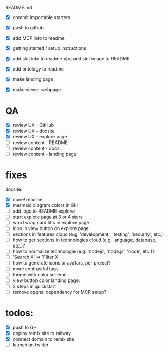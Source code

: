 README.md
-[x] commit importable starters
-[x] push to github
-[x] add MCP info to readme
-[x] getting started / setup instructions
-[x] add slot info to readme
=[x] add slot image to README
-[x] add ontology to readme

-[x] make landing page
-[x] make viewer webpage

# QA
-[x] review UX - GitHub
-[x] review UX - docsite
-[x] review UX - explore page
-[ ] review content - README
-[ ] review content - docs
-[ ] review content - landing page

# fixes

docsite:
-[x] none!
readme:
-[x] mermaid diagram colors in GH
-[ ] add logo to README
explore:
-[ ] start explore page at 3 or 4 stars
-[ ] word wrap card titls in explore page
-[ ] icon in view button on explore page
-[ ] sections in features cloud (e.g. 'development', 'testing', 'security', etc.)
-[ ] how to get sections in technologies cloud (e.g. language, database, etc.)?
-[ ] how to normalize technologie (e.g. 'nodejs', 'node.js', 'node', etc.)?
-[ ] 'Search X' => 'Filter X'
-[ ] how to generate icons or avatars, per project?
-[ ] more contrastful tags
-[ ] theme with color scheme
-[ ] view button color
landing page:
-[ ] 3 steps in quickstart
-[ ] remove openai dependency for MCP setup?

# todos:
-[x] push to GH
-[x] deploy remix site to railway
-[x] connect domain to remix site
-[ ] launch on twitter